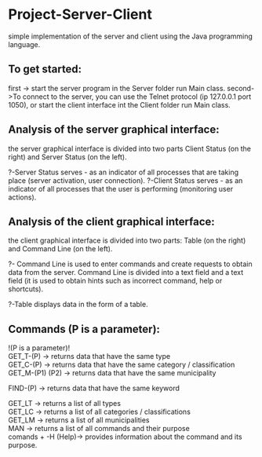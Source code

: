 # Project-Server-Client

<div>simple implementation of the server and client using the Java programming language.</div>

## To get started: 
  first -> start the server program in the Server folder run Main class. 
  second->To connect to the server, you can use the Telnet protocol (ip 127.0.0.1 port 1050), or start the client interface int the Client folder run Main class.
  
## Analysis of the server graphical interface:
the server graphical interface is divided into two parts Client Status (on the right) and Server Status (on the left).

  ?-Server Status serves - as an indicator of all processes that are taking place (server activation, user connection).
  ?-Client Status serves - as an indicator of all processes that the user is performing (monitoring user actions).

## Analysis of the client graphical interface:
the client graphical interface is divided into two parts: Table (on the right) and Command Line (on the left).

  ?- Command Line is used to enter commands and create requests to obtain data from the server. Command Line is divided into a text field and a text field (it is used       to obtain hints such as incorrect command, help or shortcuts).

  ?-Table displays data in the form of a table.

## Commands (P is a parameter):
<div>!(P is a parameter)!</div>
<div> GET_T-(P) -> returns data that have the same type </div>
<div>GET_C-(P) -> returns data that have the same category / classification</div>
<div>GET_M-(P1) (P2) -> returns data that have the same municipality</div>

<p>FIND-(P) -> returns data that have the same keyword</p>

<div>GET_LT -> returns a list of all types</div>
<div>GET_LC -> returns a list of all categories / classifications</div>
<div>GET_LM -> returns a list of all municipalities</div>

<div>MAN -> returns a list of all commands and their purpose</div>

<div>comands + -H (Help)-> provides information about the command and its purpose.</div>
